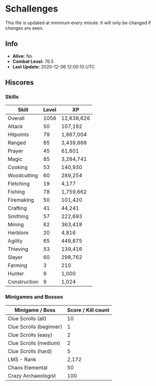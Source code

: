 # Schallenges

This file is updated at minimum every minute. It will only be changed if changes are seen.

## Info

 - **Alive:** No
 - **Combat Level:** 76.5
 - **Last Update:** 2020-12-06 12:00:10 UTC

## Hiscores

### Skills

| Skill | Level | XP |
|--|--|--|
| Overall | 1056 | 12,638,626 |
| Attack | 50 | 107,192 |
| Hitpoints | 79 | 1,867,004 |
| Ranged | 85 | 3,439,868 |
| Prayer | 45 | 61,601 |
| Magic | 85 | 3,284,741 |
| Cooking | 53 | 140,930 |
| Woodcutting | 60 | 289,254 |
| Fletching | 19 | 4,177 |
| Fishing | 78 | 1,759,662 |
| Firemaking | 50 | 101,420 |
| Crafting | 41 | 44,241 |
| Smithing | 57 | 222,693 |
| Mining | 62 | 363,418 |
| Herblore | 20 | 4,816 |
| Agility | 65 | 449,875 |
| Thieving | 53 | 139,416 |
| Slayer | 60 | 298,762 |
| Farming | 3 | 210 |
| Hunter | 9 | 1,000 |
| Construction | 9 | 1,024 |

### Minigames and Bosses

| Minigame / Boss | Score / Kill count |
|--|--|
| Clue Scrolls (all) | 10 |
| Clue Scrolls (beginner) | 1 |
| Clue Scrolls (easy) | 2 |
| Clue Scrolls (medium) | 2 |
| Clue Scrolls (hard) | 5 |
| LMS - Rank | 2,172 |
| Chaos Elemental | 50 |
| Crazy Archaeologist | 100 |
